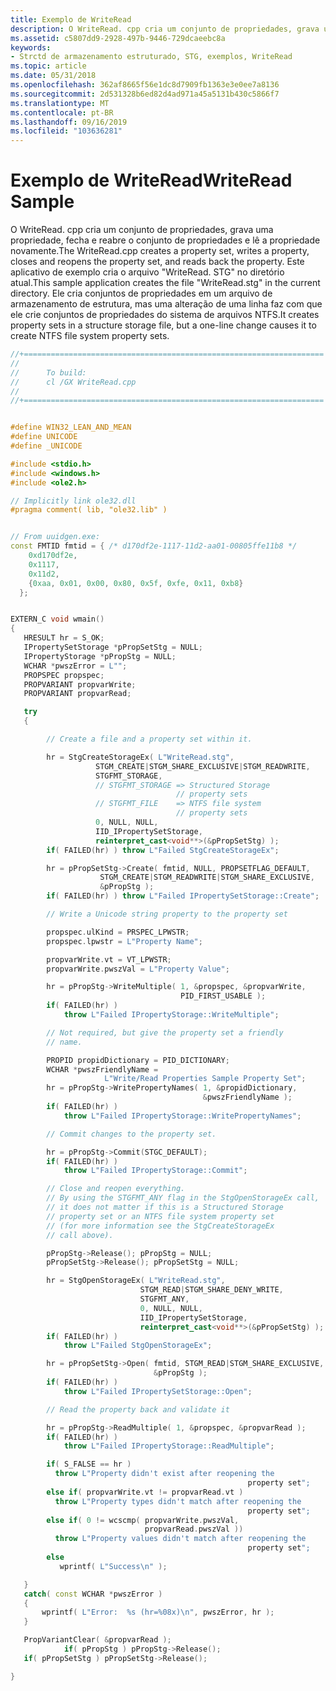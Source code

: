 ```yaml
---
title: Exemplo de WriteRead
description: O WriteRead. cpp cria um conjunto de propriedades, grava uma propriedade, fecha e reabre o conjunto de propriedades e lê a propriedade novamente.
ms.assetid: c5807dd9-2928-497b-9446-729dcaeebc8a
keywords:
- Strctd de armazenamento estruturado, STG, exemplos, WriteRead
ms.topic: article
ms.date: 05/31/2018
ms.openlocfilehash: 362af8665f56e1dc8d7909fb1363e3e0ee7a8136
ms.sourcegitcommit: 2d531328b6ed82d4ad971a45a5131b430c5866f7
ms.translationtype: MT
ms.contentlocale: pt-BR
ms.lasthandoff: 09/16/2019
ms.locfileid: "103636281"
---
```

# <a name="writeread-sample"></a><span data-ttu-id="1c16d-104">Exemplo de WriteRead</span><span class="sxs-lookup"><span data-stu-id="1c16d-104">WriteRead Sample</span></span>

<span data-ttu-id="1c16d-105">O WriteRead. cpp cria um conjunto de propriedades, grava uma propriedade, fecha e reabre o conjunto de propriedades e lê a propriedade novamente.</span><span class="sxs-lookup"><span data-stu-id="1c16d-105">The WriteRead.cpp creates a property set, writes a property, closes and reopens the property set, and reads back the property.</span></span> <span data-ttu-id="1c16d-106">Este aplicativo de exemplo cria o arquivo "WriteRead. STG" no diretório atual.</span><span class="sxs-lookup"><span data-stu-id="1c16d-106">This sample application creates the file "WriteRead.stg" in the current directory.</span></span> <span data-ttu-id="1c16d-107">Ele cria conjuntos de propriedades em um arquivo de armazenamento de estrutura, mas uma alteração de uma linha faz com que ele crie conjuntos de propriedades do sistema de arquivos NTFS.</span><span class="sxs-lookup"><span data-stu-id="1c16d-107">It creates property sets in a structure storage file, but a one-line change causes it to create NTFS file system property sets.</span></span>


```C++
//+===================================================================
//
//      To build:
//      cl /GX WriteRead.cpp
//
//+===================================================================


#define WIN32_LEAN_AND_MEAN
#define UNICODE
#define _UNICODE

#include <stdio.h>
#include <windows.h>
#include <ole2.h>

// Implicitly link ole32.dll
#pragma comment( lib, "ole32.lib" )


// From uuidgen.exe:
const FMTID fmtid = { /* d170df2e-1117-11d2-aa01-00805ffe11b8 */
    0xd170df2e,
    0x1117,
    0x11d2,
    {0xaa, 0x01, 0x00, 0x80, 0x5f, 0xfe, 0x11, 0xb8}
  };


EXTERN_C void wmain()
{
   HRESULT hr = S_OK;
   IPropertySetStorage *pPropSetStg = NULL;
   IPropertyStorage *pPropStg = NULL;
   WCHAR *pwszError = L"";
   PROPSPEC propspec; 
   PROPVARIANT propvarWrite; 
   PROPVARIANT propvarRead;

   try
   {

        // Create a file and a property set within it.

        hr = StgCreateStorageEx( L"WriteRead.stg",
                   STGM_CREATE|STGM_SHARE_EXCLUSIVE|STGM_READWRITE,
                   STGFMT_STORAGE,
                   // STGFMT_STORAGE => Structured Storage 
                                     // property sets
                   // STGFMT_FILE    => NTFS file system 
                                     // property sets
                   0, NULL, NULL,
                   IID_IPropertySetStorage,
                   reinterpret_cast<void**>(&pPropSetStg) );
        if( FAILED(hr) ) throw L"Failed StgCreateStorageEx";

        hr = pPropSetStg->Create( fmtid, NULL, PROPSETFLAG_DEFAULT, 
                    STGM_CREATE|STGM_READWRITE|STGM_SHARE_EXCLUSIVE,
                    &pPropStg );
        if( FAILED(hr) ) throw L"Failed IPropertySetStorage::Create";

        // Write a Unicode string property to the property set

        propspec.ulKind = PRSPEC_LPWSTR;
        propspec.lpwstr = L"Property Name";

        propvarWrite.vt = VT_LPWSTR;
        propvarWrite.pwszVal = L"Property Value";

        hr = pPropStg->WriteMultiple( 1, &propspec, &propvarWrite, 
                                      PID_FIRST_USABLE );
        if( FAILED(hr) ) 
            throw L"Failed IPropertyStorage::WriteMultiple";

        // Not required, but give the property set a friendly 
        // name.

        PROPID propidDictionary = PID_DICTIONARY;
        WCHAR *pwszFriendlyName = 
                     L"Write/Read Properties Sample Property Set";
        hr = pPropStg->WritePropertyNames( 1, &propidDictionary, 
                                           &pwszFriendlyName );
        if( FAILED(hr) ) 
            throw L"Failed IPropertyStorage::WritePropertyNames";

        // Commit changes to the property set.

        hr = pPropStg->Commit(STGC_DEFAULT);
        if( FAILED(hr) ) 
            throw L"Failed IPropertyStorage::Commit";

        // Close and reopen everything.
        // By using the STGFMT_ANY flag in the StgOpenStorageEx call,
        // it does not matter if this is a Structured Storage 
        // property set or an NTFS file system property set 
        // (for more information see the StgCreateStorageEx 
        // call above).

        pPropStg->Release(); pPropStg = NULL;
        pPropSetStg->Release(); pPropSetStg = NULL;

        hr = StgOpenStorageEx( L"WriteRead.stg",
                             STGM_READ|STGM_SHARE_DENY_WRITE,
                             STGFMT_ANY,
                             0, NULL, NULL, 
                             IID_IPropertySetStorage,
                             reinterpret_cast<void**>(&pPropSetStg) );
        if( FAILED(hr) ) 
            throw L"Failed StgOpenStorageEx";

        hr = pPropSetStg->Open( fmtid, STGM_READ|STGM_SHARE_EXCLUSIVE,
                                &pPropStg );
        if( FAILED(hr) ) 
            throw L"Failed IPropertySetStorage::Open";

        // Read the property back and validate it

        hr = pPropStg->ReadMultiple( 1, &propspec, &propvarRead );
        if( FAILED(hr) ) 
            throw L"Failed IPropertyStorage::ReadMultiple";

        if( S_FALSE == hr )
          throw L"Property didn't exist after reopening the 
                                                     property set";
        else if( propvarWrite.vt != propvarRead.vt )
          throw L"Property types didn't match after reopening the 
                                                     property set";
        else if( 0 != wcscmp( propvarWrite.pwszVal, 
                              propvarRead.pwszVal ))
          throw L"Property values didn't match after reopening the 
                                                     property set";
        else
           wprintf( L"Success\n" );

   }
   catch( const WCHAR *pwszError )
   {
       wprintf( L"Error:  %s (hr=%08x)\n", pwszError, hr );
   }

   PropVariantClear( &propvarRead );
            if( pPropStg ) pPropStg->Release();
   if( pPropSetStg ) pPropSetStg->Release();

}
```



 

 




